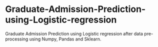 # Graduate-Admission-Prediction-using-Logistic-regression
Graduate Admission Prediction using Logistic regression after data pre-processing using Numpy, Pandas and Sklearn.
